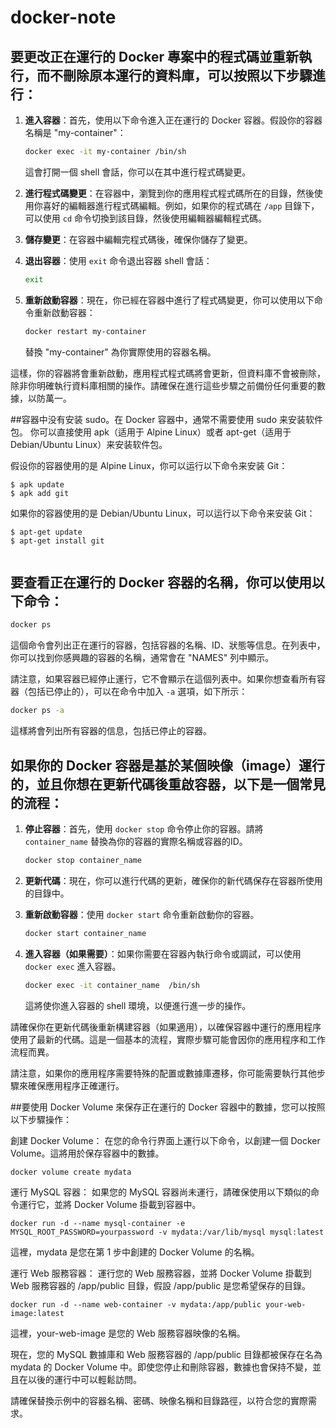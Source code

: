 # docker-note
## 要更改正在運行的 Docker 專案中的程式碼並重新執行，而不刪除原本運行的資料庫，可以按照以下步驟進行：

1. **進入容器**：首先，使用以下命令進入正在運行的 Docker 容器。假設你的容器名稱是 "my-container"：

    ```bash
    docker exec -it my-container /bin/sh
    ```

    這會打開一個 shell 會話，你可以在其中進行程式碼變更。

2. **進行程式碼變更**：在容器中，瀏覽到你的應用程式程式碼所在的目錄，然後使用你喜好的編輯器進行程式碼編輯。例如，如果你的程式碼在 `/app` 目錄下，可以使用 `cd` 命令切換到該目錄，然後使用編輯器編輯程式碼。

3. **儲存變更**：在容器中編輯完程式碼後，確保你儲存了變更。

4. **退出容器**：使用 `exit` 命令退出容器 shell 會話：

    ```bash
    exit
    ```

5. **重新啟動容器**：現在，你已經在容器中進行了程式碼變更，你可以使用以下命令重新啟動容器：

    ```bash
    docker restart my-container
    ```

    替換 "my-container" 為你實際使用的容器名稱。

這樣，你的容器將會重新啟動，應用程式程式碼將會更新，但資料庫不會被刪除，除非你明確執行資料庫相關的操作。請確保在進行這些步驟之前備份任何重要的數據，以防萬一。

##容器中没有安装 sudo。在 Docker 容器中，通常不需要使用 sudo 来安装软件包。
你可以直接使用 apk（适用于 Alpine Linux）或者 apt-get（适用于 Debian/Ubuntu Linux）来安装软件包。

假设你的容器使用的是 Alpine Linux，你可以运行以下命令来安装 Git：

```
$ apk update
$ apk add git

```

如果你的容器使用的是 Debian/Ubuntu Linux，可以运行以下命令来安装 Git：

```
$ apt-get update
$ apt-get install git


```


## 要查看正在運行的 Docker 容器的名稱，你可以使用以下命令：

```bash
docker ps
```

這個命令會列出正在運行的容器，包括容器的名稱、ID、狀態等信息。在列表中，你可以找到你感興趣的容器的名稱，通常會在 "NAMES" 列中顯示。

請注意，如果容器已經停止運行，它不會顯示在這個列表中。如果你想查看所有容器（包括已停止的），可以在命令中加入 `-a` 選項，如下所示：

```bash
docker ps -a
```

這樣將會列出所有容器的信息，包括已停止的容器。

## 如果你的 Docker 容器是基於某個映像（image）運行的，並且你想在更新代碼後重啟容器，以下是一個常見的流程：

1. **停止容器**：首先，使用 `docker stop` 命令停止你的容器。請將 `container_name` 替換為你的容器的實際名稱或容器的ID。

    ```bash
    docker stop container_name
    ```

2. **更新代碼**：現在，你可以進行代碼的更新，確保你的新代碼保存在容器所使用的目錄中。

3. **重新啟動容器**：使用 `docker start` 命令重新啟動你的容器。

    ```bash
    docker start container_name
    ```

4. **進入容器（如果需要）**：如果你需要在容器內執行命令或調試，可以使用 `docker exec` 進入容器。

    ```bash
    docker exec -it container_name  /bin/sh
    ```

   這將使你進入容器的 shell 環境，以便進行進一步的操作。

請確保你在更新代碼後重新構建容器（如果適用），以確保容器中運行的應用程序使用了最新的代碼。這是一個基本的流程，實際步驟可能會因你的應用程序和工作流程而異。

請注意，如果你的應用程序需要特殊的配置或數據庫遷移，你可能需要執行其他步驟來確保應用程序正確運行。





##要使用 Docker Volume 來保存正在運行的 Docker 容器中的數據，您可以按照以下步驟操作：

創建 Docker Volume：
在您的命令行界面上運行以下命令，以創建一個 Docker Volume。這將用於保存容器中的數據。

```
docker volume create mydata
```
運行 MySQL 容器：
如果您的 MySQL 容器尚未運行，請確保使用以下類似的命令運行它，並將 Docker Volume 掛載到容器中。

```
docker run -d --name mysql-container -e MYSQL_ROOT_PASSWORD=yourpassword -v mydata:/var/lib/mysql mysql:latest
```
這裡，mydata 是您在第 1 步中創建的 Docker Volume 的名稱。

運行 Web 服務容器：
運行您的 Web 服務容器，並將 Docker Volume 掛載到 Web 服務容器的 /app/public 目錄，假設 /app/public 是您希望保存的目錄。

```
docker run -d --name web-container -v mydata:/app/public your-web-image:latest
```
這裡，your-web-image 是您的 Web 服務容器映像的名稱。

現在，您的 MySQL 數據庫和 Web 服務容器的 /app/public 目錄都被保存在名為 mydata 的 Docker Volume 中。即使您停止和刪除容器，數據也會保持不變，並且在以後的運行中可以輕鬆訪問。

請確保替換示例中的容器名稱、密碼、映像名稱和目錄路徑，以符合您的實際需求。




